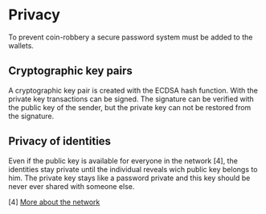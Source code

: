 # Privacy
To prevent coin-robbery a secure password system must be added to the wallets.

## Cryptographic key pairs
A cryptographic key pair is created with the ECDSA hash function. 
With the private key transactions can be signed. 
The signature can be verified with the public key of the sender, but the private key can not be restored from the signature.

## Privacy of identities
Even if the public key is available for everyone in the network [4], the identities stay private until the individual reveals wich public key belongs to him.
The private key stays like a password private and this key should be never ever shared with someone else.

[4] [More about the network](./network.md)
